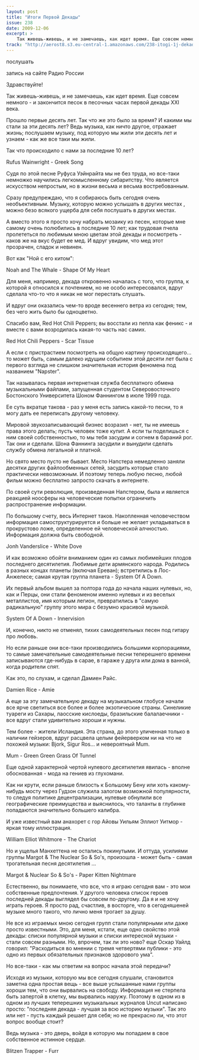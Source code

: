 ```yaml
---
layout: post
title: "Итоги Первой Декады"
issue: 238
date: 2009-12-06
excerpt: >
    Так живешь-живешь, и не замечаешь, как идет время. Еще совсем немного - и закончится песок в песочных часах первой декады XXI века.
track: "http://aerost8.s3.eu-central-1.amazonaws.com/238-itogi-1j-dekady.mp3"
---
```


послушать

запись на сайте Радио России

Здравствуйте!

Так живешь-живешь, и не замечаешь, как идет время. Еще совсем немного - и закончится песок в песочных часах первой декады XXI века.

Прошло первые десять лет. Так что же это было за время? И какими мы стали за эти десять лет? Ведь музыка, как ничто другое, отражает жизнь; послушаем музыку, под которую мы жили эти десять лет и узнаем - как же все таки мы жили.

Так что происходило с нами за последние 10 лет?

Rufus Wainwright - Greek Song

Судя по этой песне Руфуса Уэйнрайта мы не без труда, но все-таки немножко научились легкомысленному сибаритству. Что является искусством непростым, но в жизни весьма и весьма востребованным.

Сразу предупреждаю, что я собираюсь быть сегодня очень необъективным. Музыку, которую можно услышать в других местах , можно безо всякого ущерба для себя послушать в других местах.

А вместо этого я просто хочу набрать мозаику из песен, которые мне самому очень полюбились в последние 10 лет; как трудовая пчела пролететься по любимым мною цветам этой декады и посмотреть - каков же на вкус будет ее мед. И вдруг увидим, что мед этот прозрачен, сладок и невинен.

Вот как "Ной с его китом":

Noah and The Whale - Shape Of My Heart

Для меня, например, декада откровенно началась с того, что группа, к которой я относился к почтением, но не особо интересовался, вдруг сделала что-то что я никак не мог перестать слушать.

И вдруг они оказались чем-то вроде весеннего ветра из сегодня; тем, без чего жить было бы одноцветно.

Спасибо вам, Red Hot Chili Peppers; вы восстали из пепла как феникс - и вместе с вами возродилась какая-то часть нас самих.

Red Hot Chili Peppers - Scar Tissue

А если с пристрастием посмотреть на общую картину происходящего... то может быть, самым далеко идущим событием этой десяти лет была с первого взгляда не слишком значительная история феномена под названием "Napster".

Так называлась первая интернетная служба бесплатного обмена музыкальными файлами, запущенная студентом Северовосточного Бостонского Университета Шоном Фаннингом в июле 1999 года.

Ее суть вкратце такова - раз у меня есть запись какой-то песни, то я могу дать ее переписать другому человеку.

Мировой звукозаписывающий бизнес возразил - нет, ты не имеешь права этого делать; пусть человек тоже купит. А если ты поделишься с ним своей собственностью, то мы тебя засудим и согнем в бараний рог. Так они и сделали. Шона Фаннинга засудили и вынудили сделать службу обмена легальной и платной.

Но свято место пусто не бывает. Место Напстера немедленно заняли десятки других файлообменных сетей, засудить которые стало практически невозможным. И поэтому теперь любую песню, любой фильм можно бесплатно запросто скачать в интернете.

По своей сути революция, произведенная Напстером, была и является реакцией ноосферы на человеческие попытки ограничить распространение информации.

По большому счету, весь Интернет таков. Накопленная человечеством информация самоструктурируется и больше не желает укладываться в прокрустово ложе, определенное ей человеческой алчностью. Информация должна быть свободной.

Jonh Vanderslice - White Dove

И как возможно обойти вниманием один из самых любимейших плодов последнего десятилетия. Любимые дети армянского народа. Родились в разных концах планеты (включая Ереван); встретились в Лос-Анжелесе; самая крутая группа планета - System Of A Down.

Их первый альбом вышел за полтора года до начала наших нулевых, но, как и Перцы, они стали феноменом именно нулевых и из веселых металлистов, имя которым легион, превратились в "самую радикальную" группу этого мира с безумно красивой музыкой.

System Of A Down - Innervision

И, конечно, никто не отменял, тихих самодеятельных песен под гитару про любовь.

Но если раньше они все-таки производились большими корпорациями, то самые замечательные самодеятельные песни теперешнего времени записываются где-нибудь в сарае, в гараже у друга или дома в ванной, когда родители спят.

Как это, по слухам, и сделал Дамиен Райс.

Damien Rice - Amie

А еще за эту замечательную декаду на музыкальном глобусе начали все ярче светиться все более и более экзотические страны. Синеликие туареги из Сахары, лаосские кислоеды, бразильские балалаечники - все вдруг стали удивительно хороши и нужны.

Тем более - жители Исландия. Эта страна, до этого уличенная только в наличии гейзеров, вдруг расцвела целым фейерверком ни на что не похожей музыки: Bjork, Sigur Ros... и невероятный Mum.

Mum - Green Green Grass Of Tunnel

Еще одной характерной чертой нулевого десятилетия явилась - вполне обоснованная - мода на гениев из глухомани.

Как ни крути, если раньше близость к Большому Бену или хоть какому-нибудь мосту через Гудзон служила залогом возможной популярности, то следуя политике децентрализации, нулевые обнулили все географические преимущества и выяснилось, что таланты в глубинке попадаются значительно большего калибра.

И уже известный вам анахорет с гор Айовы Уильям Эллиот Уитмор - яркая тому иллюстрация.

William Elliot Whitmore - The Chariot

Но и ущелья Манхеттена не остались покинутыми. И оттуда, усилиями группы Margot & The Nuclear So & So's, произошла - может быть - самая трогательная песня десятилетия ...

Margot & Nuclear So & So's - Paper Kitten Nightmare

Естественно, вы понимаете, что все, что я играю сегодня вам - это мои собственные предпочтения. У другого человека список героев последней декады выглядел бы совсем по-другому. Да я и не хочу играть героев. Я просто рад, счастлив, в восторге, что в сегодняшеней музыке много такого, что лично меня трогает за душу.

Не все из играемых мною сегодня групп стали популярными или даже просто известными. Это, для меня, кстати, еще одно свойство этой декады: списки популярной музыки и списки интересной музыки - стали совсем разными. Но, впрочем, так ли это ново? еще Оскар Уайлд говорил: "Расходиться во мнении с тремя четвертями публики - это одно из первых обязательных признаков здорового ума".

Но все-таки - как мы ответим на вопрос начала этой передачи?

Исходя из музыки, которую мы все сегодня слушали, становится заметна одна простая вещь - все выше услышанные нами группы хороши тем, что они вырвались на свободу. Информация не стерпела быть запертой в клетку, мы вырвались наружу. Поэтому в одном из в одном из лучших теперешних музыкальных журналов Uncut написано просто: "последняя декада - лучшая за всю историю музыки". Так это или нет - пусть каждый решает для себя; но не прекрасно ли, что этот вопрос вообще стоит?

Ведь музыка - это дверь, войдя в которую мы попадаем в свое собственное истинное сердце.

Blitzen Trapper - Furr

